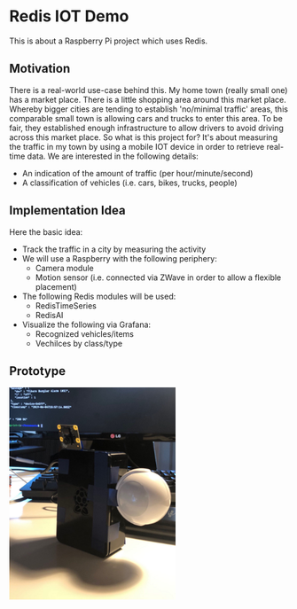 # Redis IOT Demo

This is about a Raspberry Pi project which uses Redis.

## Motivation

There is a real-world use-case behind this. My home town (really small one) has a market place. There is a little shopping area around this market place. Whereby bigger cities are tending to establish 'no/minimal traffic' areas, this comparable small town is allowing cars and trucks to enter this area. To be fair, they established enough infrastructure to allow drivers to avoid driving across this market place. So what is this project for? It's about measuring the traffic in my town by using a mobile IOT device in order to retrieve real-time data. We are interested in the following details:

* An indication of the amount of traffic (per hour/minute/second)
* A classification of vehicles (i.e. cars, bikes, trucks, people)

## Implementation Idea

Here the basic idea:

* Track the traffic in a city by measuring the activity
* We will use a Raspberry with the following periphery:
    * Camera module
    * Motion sensor (i.e. connected via ZWave in order to allow a flexible placement)
* The following Redis modules will be used:
    * RedisTimeSeries
    * RedisAI
* Visualize the following via Grafana:
   * Recognized vehicles/items
   * Vechilces by class/type
   
## Prototype

<img src="https://github.com/nosqlgeek/rl-iot-demo/raw/master/screenshots/IMG_2786.JPG" width="300"/>
